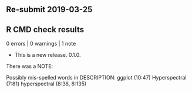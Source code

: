 ## Re-submit 2019-03-25

## R CMD check results 

0 errors | 0 warnings | 1 note

* This is a new release. 0.1.0.

There was a NOTE: 

  Possibly mis-spelled words in DESCRIPTION:
    ggplot (10:47)
    Hyperspectral (7:81)
    hyperspectral (8:38, 8:135)

